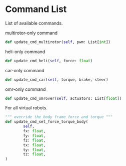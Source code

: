 # Command List

List of available commands.

multirotor-only command
```py
def update_cmd_multirotor(self, pwm: List[int])
```

heli-only command
```py
def update_cmd_heli(self, force: float)
```

car-only command
```py
def update_cmd_car(self, torque, brake, steer)
```

omr-only command
```py
def update_cmd_omrover(self, actuators: List[float])
```


For all virtual robots.

```py
""" override the body frame force and torque """
def update_cmd_set_force_torque_body(
        self,
        fx: float,
        fy: float,
        fz: float,
        tx: float,
        ty: float,
        tz: float,
)
```





























